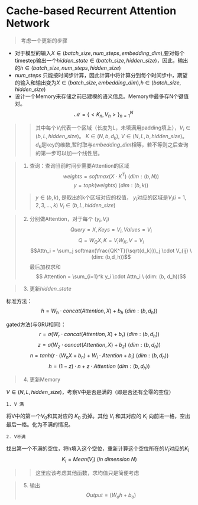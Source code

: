 
# Cache-based Recurrent Attention Network

>考虑一个更新的步骤

- 对于模型的输入$X \in (batch\_size, num\_steps, embedding\_dim)$,要对每个timestep输出一个$hidden\_state \in (batch\_size, hidden\_size)$，因此，输出的$h \in (batch\_size, num\_steps, hidden\_size)$
- $num\_steps$ 只能按时间步计算，因此计算中将计算分到每个时间步中，期望的输入和输出变为$X \in (batch\_size, embedding\_dim)$,$h \in (batch\_size,  hidden\_size)$
- 设计一个Memory来存储之前已建模的语义信息。Memory中最多存N个键值对。
$$ \mathcal{M} = \{ < K_n, V_n > \}_{n=1}^{N} $$
>> 其中每个$V_i$代表一个区域（长度为L，未填满用padding填上），$V_i \in (b, L, hidden\_size)$。
>>$K \in ( N,b, d_k)$, $V \in (N,L,b, hidden\_size)$。$d_k$是key的维数,暂时取与$embedding\_dim$相等，若不等则之后查询的第一步可以加一个线性层。

>1. 查询：查询当前时间步需要Attention的区域
$$ weights = softmax(X \cdot K^T)    \ (dim:(b, N)) $$
$$ y =topk (weights)  \ (dim:(b, k)) $$
>>$y \in  (b, k)$, 是取出的k个区域对应的权值， $y_i$对应的区域是$V_i (i = 1,2,3,...,k)$
>> $V_i \in (b, L, hidden\_size)$

>2. 分别做Attention，对于每个 $(y_i, V_i)$
$$ Query = X, Keys = V_i, Values = V_i$$
$$ Q = W_Q X, K = V_i  W_K, V = V_i$$
$$Attn_i = \sum_j softmax(\frac{QK^T}{\sqrt{d_k}})_j \cdot V_{ij} \ (dim: (b,d_h))$$
最后加权求和
$$ Attention  = \sum_{i=1}^k y_i \cdot Attn_i \ (dim: (b, d_h))$$

>3. 更新$hidden\_state$

标准方法：
$$ h = W_h \cdot concat(Attention, X) + b_h \ (dim: (b, d_h)) $$

gated方法(与GRU相同)：
$$ r = \sigma(W_r \cdot concat(Attention, X) + b_r) \ (dim: (b, d_h)) $$
$$ z = \sigma(W_z \cdot concat(Attention, X) + b_z) \ (dim: (b, d_h)) $$
$$ n = tanh(r \cdot (W_nX + b_n) + W_i \cdot Atention + b_i) \ (dim: (b, d_h)) $$
$$ h = (1 - z)\cdot n + z \cdot Attention \ (dim: (b, d_h))$$
>4. 更新Memory

  $V \in (N, L, hidden\_size)$，考察V中是否是满的（即是否还有全零的空位）

	1. V 满

将V中的第一个$V_0$和其对应的 $K_0$ 扔掉。其他 $V_i$ 和其对应的 $K_i$ 向前进一格，空出最后一格。化为不满的情况。

	2. V不满

找出第一个不满的空位，将h填入这个空位，重新计算这个空位所在的$V_i$对应的$K_i$
$$ K_i = Mean(V_i)\  (in\ dimension\ N) $$
>>这里应该考虑其他函数，求均值只是简便考虑

>5. 输出
$$ Output =(W_oh + b_o) $$
